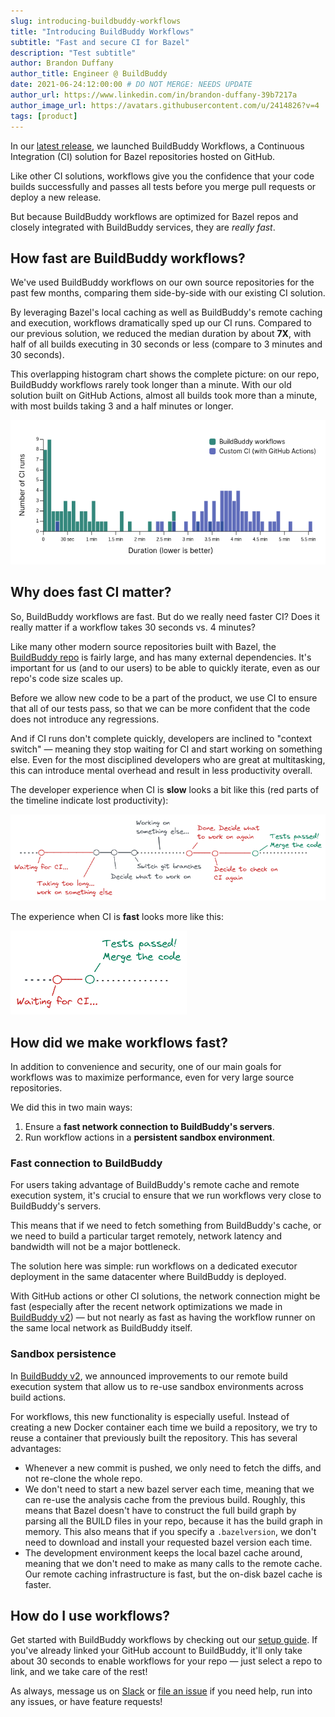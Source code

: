 ```yaml
---
slug: introducing-buildbuddy-workflows
title: "Introducing BuildBuddy Workflows"
subtitle: "Fast and secure CI for Bazel"
description: "Test subtitle"
author: Brandon Duffany
author_title: Engineer @ BuildBuddy
date: 2021-06-24:12:00:00 # DO NOT MERGE: NEEDS UPDATE
author_url: https://www.linkedin.com/in/brandon-duffany-39b7217a
author_image_url: https://avatars.githubusercontent.com/u/2414826?v=4
tags: [product]
---
```


In our [latest release](TODO/LINK_TO_RELEASE_POST), we launched BuildBuddy
Workflows, a Continuous Integration (CI) solution for Bazel repositories
hosted on GitHub.

Like other CI solutions, workflows give you the confidence that your code
builds successfully and passes all tests before you merge pull requests or
deploy a new release.

But because BuildBuddy workflows are optimized for Bazel repos and closely
integrated with BuildBuddy services, they are _really fast_.

## How fast are BuildBuddy workflows?

We've used BuildBuddy workflows on our own source repositories for the past few
months, comparing them side-by-side with our existing CI solution.

By leveraging Bazel's local caching as well as BuildBuddy's
remote caching and execution, workflows dramatically sped up our CI runs.
Compared to our previous solution, we reduced the median duration by about
**7X**, with half of all builds executing in 30 seconds or less (compare
to 3 minutes and 30 seconds).

This overlapping histogram chart shows the complete picture: on our repo,
BuildBuddy workflows rarely took longer than a minute. With our old
solution built on GitHub Actions, almost all builds took more than a minute,
with most builds taking 3 and a half minutes or longer.

![overlapping histogram comparing BuildBuddy and GitHub actions](images/workflows.png)

## Why does fast CI matter?

So, BuildBuddy workflows are fast. But do we really need faster CI?
Does it really matter if a workflow takes 30 seconds vs. 4 minutes?

Like many other modern source repositories built with Bazel, the [BuildBuddy repo](https://github.com/buildbuddy-io/buildbuddy)
is fairly large, and has many external dependencies. It's important for us
(and to our users) to be able to quickly iterate, even as our repo's code
size scales up.

Before we allow new code to be a part of the product, we use CI to ensure that
all of our tests pass, so that we can be more confident that the code does not
introduce any regressions.

And if CI runs don't complete quickly, developers are inclined to
"context switch" &mdash; meaning they stop waiting for CI and start working
on something else. Even for the most disciplined developers who are great at multitasking, this
can introduce mental overhead and result in less productivity overall.

The developer experience when CI is **slow** looks a bit like this (red parts of the
timeline indicate lost productivity):

![](images/slow_ci.png)

The experience when CI is **fast** looks more like this:

![](images/fast_ci.png)

## How did we make workflows fast?

In addition to convenience and security, one of our main goals for workflows
was to maximize performance, even for very large source repositories.

We did this in two main ways:

1. Ensure a **fast network connection to BuildBuddy's servers**.
2. Run workflow actions in a **persistent sandbox environment**.

### Fast connection to BuildBuddy

For users taking advantage of BuildBuddy's remote cache and remote
execution system, it's crucial to ensure that we run workflows very close
to BuildBuddy's servers.

This means that if we need to fetch something from BuildBuddy's cache, or
we need to build a particular target remotely, network latency and
bandwidth will not be a major bottleneck.

The solution here was simple: run workflows on a dedicated executor
deployment in the same datacenter where BuildBuddy is deployed.

With GitHub actions or other CI solutions, the network connection might
be fast (especially after the recent network optimizations we made in
[BuildBuddy v2](introducing-buildbuddy-v2)) &mdash; but not nearly as fast
as having the workflow runner on the same local network as BuildBuddy
itself.

### Sandbox persistence

In [BuildBuddy v2](introducing-buildbuddy-v2#sandboxing), we announced
improvements to our remote build execution system that allow us to re-use
sandbox environments across build actions.

For workflows, this new functionality is especially useful. Instead of creating
a new Docker container each time we build a repository, we
try to reuse a container that previously built the repository. This has
several advantages:

- Whenever a new commit is pushed, we only need to fetch the diffs,
  and not re-clone the whole repo.
- We don't need to start a new bazel server each time, meaning that
  we can re-use the analysis cache from the previous build. Roughly,
  this means that Bazel doesn't have to construct the full build graph by
  parsing all the BUILD files in your repo, because it has the build graph
  in memory. This also means that if you specify a `.bazelversion`, we don't
  need to download and install your requested bazel version each time.
- The development environment keeps the local bazel cache around, meaning
  that we don't need to make as many calls to the remote cache. Our
  remote caching infrastructure is fast, but the on-disk bazel cache
  is faster.

## How do I use workflows?

Get started with BuildBuddy workflows by checking out our [setup guide](/docs/workflows-setup/).
If you've already linked your GitHub account to BuildBuddy, it'll only take
about 30 seconds to enable workflows for your repo &mdash; just select a repo
to link, and we take care of the rest!

As always, message us on [Slack](https://buildbuddy.slack.com) or
[file an issue](https://github.com/buildbuddy-io/buildbuddy/issues/new)
if you need help, run into any issues, or have feature requests!
